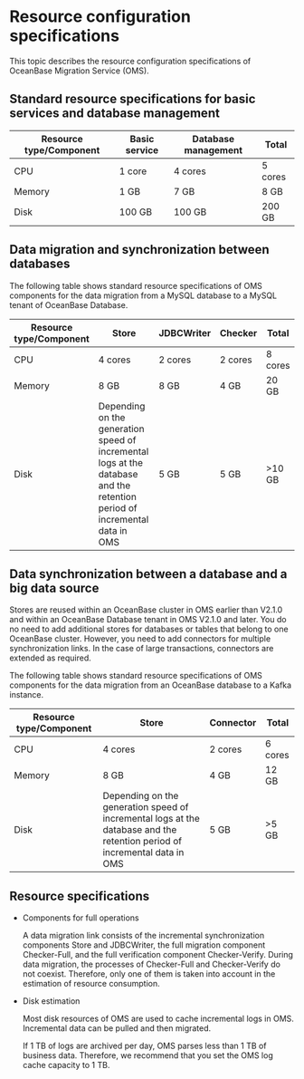 # Resource configuration specifications

This topic describes the resource configuration specifications of OceanBase Migration Service (OMS).

## Standard resource specifications for basic services and database management

| Resource type/Component | Basic service | Database management | Total |
|---------|------|------|------|
| CPU | 1 core | 4 cores | 5 cores |
| Memory | 1 GB | 7 GB | 8 GB |
| Disk | 100 GB | 100 GB | 200 GB |

## Data migration and synchronization between databases

The following table shows standard resource specifications of OMS components for the data migration from a MySQL database to a MySQL tenant of OceanBase Database.

| Resource type/Component | Store | JDBCWriter | Checker | Total |
|---------|----------------------------------|------------|---------|-----------------------|
| CPU | 4 cores | 2 cores | 2 cores | 8 cores |
| Memory | 8 GB | 8 GB | 4 GB | 20 GB |
| Disk | Depending on the generation speed of incremental logs at the database and the retention period of incremental data in OMS | 5 GB | 5 GB | >10 GB |

## Data synchronization between a database and a big data source

Stores are reused within an OceanBase cluster in OMS earlier than V2.1.0 and within an OceanBase Database tenant in OMS V2.1.0 and later. You do no need to add additional stores for databases or tables that belong to one OceanBase cluster. However, you need to add connectors for multiple synchronization links. In the case of large transactions, connectors are extended as required.

The following table shows standard resource specifications of OMS components for the data migration from an OceanBase database to a Kafka instance.

| Resource type/Component | Store | Connector | Total |
|---------|----------------------------------|-----------|----------------------|
| CPU | 4 cores | 2 cores | 6 cores |
| Memory | 8 GB | 4 GB | 12 GB |
| Disk | Depending on the generation speed of incremental logs at the database and the retention period of incremental data in OMS | 5 GB | >5 GB |

## Resource specifications

* Components for full operations

   A data migration link consists of the incremental synchronization components Store and JDBCWriter, the full migration component Checker-Full, and the full verification component Checker-Verify. During data migration, the processes of Checker-Full and Checker-Verify do not coexist. Therefore, only one of them is taken into account in the estimation of resource consumption.

* Disk estimation

   Most disk resources of OMS are used to cache incremental logs in OMS. Incremental data can be pulled and then migrated.

   If 1 TB of logs are archived per day, OMS parses less than 1 TB of business data. Therefore, we recommend that you set the OMS log cache capacity to 1 TB.
